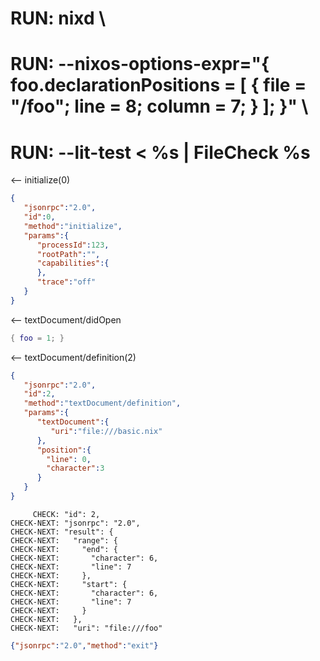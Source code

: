 # RUN: nixd \
# RUN: --nixos-options-expr="{ foo.declarationPositions = [ { file = \"/foo\"; line = 8; column = 7; } ];  }" \
# RUN: --lit-test < %s | FileCheck %s

<-- initialize(0)

```json
{
   "jsonrpc":"2.0",
   "id":0,
   "method":"initialize",
   "params":{
      "processId":123,
      "rootPath":"",
      "capabilities":{
      },
      "trace":"off"
   }
}
```


<-- textDocument/didOpen

```nix file:///basic.nix
{ foo = 1; }
```

<-- textDocument/definition(2)


```json
{
   "jsonrpc":"2.0",
   "id":2,
   "method":"textDocument/definition",
   "params":{
      "textDocument":{
         "uri":"file:///basic.nix"
      },
      "position":{
        "line": 0,
        "character":3
      }
   }
}
```

```
     CHECK: "id": 2,
CHECK-NEXT: "jsonrpc": "2.0",
CHECK-NEXT: "result": {
CHECK-NEXT:   "range": {
CHECK-NEXT:     "end": {
CHECK-NEXT:       "character": 6,
CHECK-NEXT:       "line": 7
CHECK-NEXT:     },
CHECK-NEXT:     "start": {
CHECK-NEXT:       "character": 6,
CHECK-NEXT:       "line": 7
CHECK-NEXT:     }
CHECK-NEXT:   },
CHECK-NEXT:   "uri": "file:///foo"
```


```json
{"jsonrpc":"2.0","method":"exit"}
```
